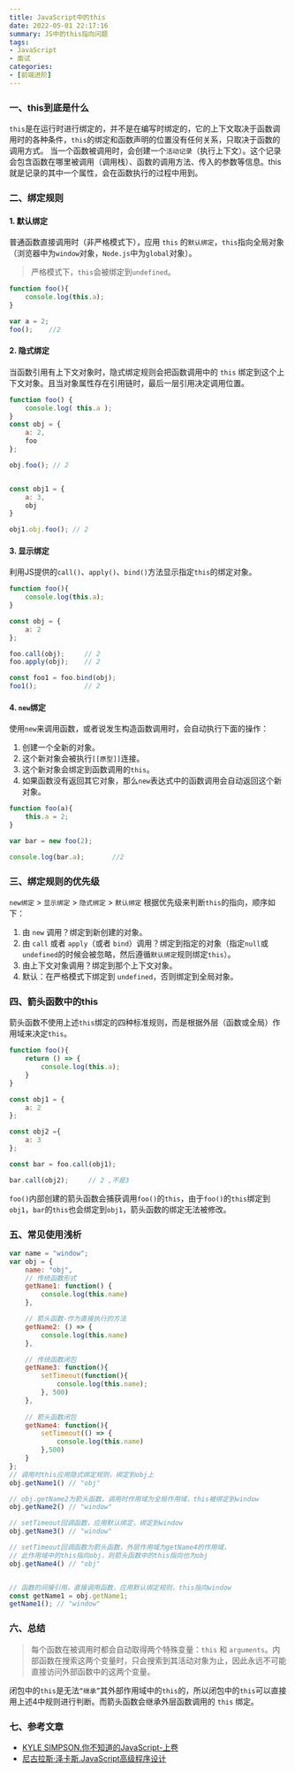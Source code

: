 ```yaml
---
title: JavaScript中的this
date: 2022-05-01 22:17:16
summary: JS中的this指向问题
tags:
- JavaScript
- 面试
categories:
- [前端进阶]
---
```


### 一、this到底是什么
`this`是在运行时进行绑定的，并不是在编写时绑定的，它的上下文取决于函数调用时的各种条件，`this`的绑定和函数声明的位置没有任何关系，只取决于函数的调用方式。
当一个函数被调用时，会创建一个`活动记录`（执行上下文）。这个记录会包含函数在哪里被调用（调用栈）、函数的调用方法、传入的参数等信息。this就是记录的其中一个属性，会在函数执行的过程中用到。

### 二、绑定规则
#### 1. 默认绑定
普通函数直接调用时（非严格模式下），应用 `this` 的`默认绑定`，`this`指向全局对象（浏览器中为`window`对象，`Node.js`中为`global`对象）。
> 严格模式下，`this`会被绑定到`undefined`。
```js
function foo(){
    console.log(this.a);
}

var a = 2;
foo();    //2
```

#### 2. 隐式绑定
当函数引用有上下文对象时，隐式绑定规则会把函数调用中的 `this` 绑定到这个上下文对象。且当对象属性存在引用链时，最后一层引用决定调用位置。
```js
function foo() { 
    console.log( this.a ); 
}
const obj = { 
    a: 2, 
    foo
};

obj.foo(); // 2


const obj1 = {
    a: 3,
    obj
}

obj1.obj.foo(); // 2
```

#### 3. 显示绑定
利用JS提供的`call()`、`apply()`、`bind()`方法显示指定`this`的绑定对象。
```js
function foo(){
    console.log(this.a);
}

const obj = {
    a: 2
};

foo.call(obj);     // 2
foo.apply(obj);    // 2

const foo1 = foo.bind(obj);
foo1();            // 2
```

#### 4. `new`绑定
使用`new`来调用函数，或者说发生构造函数调用时，会自动执行下面的操作：
1. 创建一个全新的对象。
2. 这个新对象会被执行`[[原型]]`连接。
3. 这个新对象会绑定到函数调用的`this`。
4. 如果函数没有返回其它对象，那么`new`表达式中的函数调用会自动返回这个新对象。
```js
function foo(a){
    this.a = 2;
}

var bar = new foo(2);

console.log(bar.a);       //2
```

### 三、绑定规则的优先级
`new绑定` > `显示绑定` > `隐式绑定` > `默认绑定`
根据优先级来判断`this`的指向，顺序如下：
1. 由 `new` 调用？绑定到新创建的对象。 
2. 由 `call` 或者 `apply`（或者 `bind`）调用？绑定到指定的对象（指定`null`或`undefined`的时候会被忽略，然后遵循`默认绑定`规则绑定`this`）。 
3. 由上下文对象调用？绑定到那个上下文对象。 
4. 默认：在严格模式下绑定到 `undefined`，否则绑定到全局对象。

### 四、箭头函数中的this
箭头函数不使用上述`this`绑定的四种标准规则，而是根据外层（函数或全局）作用域来决定`this`。
```js
function foo(){
    return () => {
        console.log(this.a);
    }
}

const obj1 = {
    a: 2
};

const obj2 ={
    a: 3
};

const bar = foo.call(obj1);

bar.call(obj2);     // 2 ,不是3
```
`foo()`内部创建的箭头函数会捕获调用`foo()`的`this`，由于`foo()`的`this`绑定到`obj1`，`bar`的`this`也会绑定到`obj1`，箭头函数的绑定无法被修改。


### 五、常见使用浅析
```js
var name = "window";
var obj = {
    name: "obj",
    // 传统函数形式
    getName1: function() {
        console.log(this.name)
    },

    // 箭头函数-作为直接执行的方法
    getName2: () => {
        console.log(this.name)
    },

    // 传统函数闭包
    getName3: function(){
        setTimeout(function(){
            console.log(this.name);
        }, 500)
    },
 
    // 箭头函数闭包
    getName4: function(){
        setTimeout(() => {
            console.log(this.name)
        },500)
    }
};
// 调用时this应用隐式绑定规则，绑定到obj上
obj.getName1() // "obj"

// obj.getName2为箭头函数，调用时作用域为全局作用域，this被绑定到window
obj.getName2() // "window"

// setTimeout回调函数，应用默认绑定，绑定到window
obj.getName3() // "window"

// setTimeout回调函数为箭头函数，外层作用域为getName4的作用域，
// 此作用域中的this指向obj，则箭头函数中的this指向也为obj
obj.getName4() // "obj"


// 函数的间接引用，直接调用函数，应用默认绑定规则，this指向window
const getName1 = obj.getName1;
getName1(); // "window"
```

### 六、总结
> 每个函数在被调用时都会自动取得两个特殊变量：`this` 和 `arguments`。内部函数在搜索这两个变量时，只会搜索到其活动对象为止，因此永远不可能直接访问外部函数中的这两个变量。  

闭包中的`this`是无法`“继承”`其外部作用域中的`this`的，所以闭包中的`this`可以直接用上述4中规则进行判断。而箭头函数会继承外层函数调用的 `this` 绑定。
### 七、参考文章
- [KYLE SIMPSON.你不知道的JavaScript-上卷]()
- [尼古拉斯·泽卡斯.JavaScript高级程序设计]()